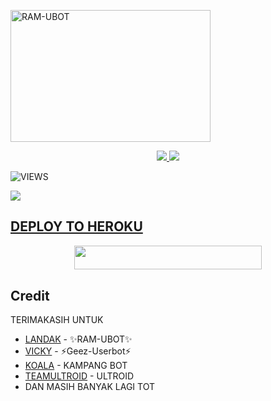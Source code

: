 <a href="https://instagram.com/E_rama11"><img src="https://images.cooltext.com/5581511.gif" width="320" height="211" alt="  RAM-UBOT" /></a>

<p align="center">
  <a href="https://github.com/rizkypratama2/KY-UBOT/fork">
    <img src="https://img.shields.io/github/forks/rizkypratama2/KY-UBOT?label=Fork&style=social">
    
  </a>
  <a href="https://github.com/rizkypratama2/KY-UBOT">
    <img src="https://img.shields.io/github/stars/rizkypratama2/KY-UBOT?style=social">
  </a>
</p>  

![VIEWS](https://komarev.com/ghpvc/?username=rizkypratama2)

<a href="https://t.me/ramubotspam"><img src="https://img.shields.io/badge/KODE%20PENILAIAN-A+-blue.svg?style=for-the-badge&logo=Factor.">

## DEPLOY TO HEROKU
<p align="center"><a href="https://telegram.dog/XTZ_HerokuBot?start=cml6a3lwcmF0YW1hMi9LWS1VQk9UIEtZLVVCT1Q"> <img src="https://img.shields.io/badge/Deploy%20To%20Heroku-indigo?style=flat&logo=heroku" width="300" height="38.60" /></a></p>



## Credit
TERIMAKASIH UNTUK
*   [LANDAK](https://t.me/bacotbattai) - ✨RAM-UBOT✨
*   [VICKY](https://t.me/vckyouubitch) - ⚡Geez-Userbot⚡
*   [KOALA](https://t.me/manusiarakitann) - KAMPANG BOT
*   [TEAMULTROID](https://github.com/TeamUltroid) - ULTROID
*    DAN MASIH BANYAK LAGI TOT

